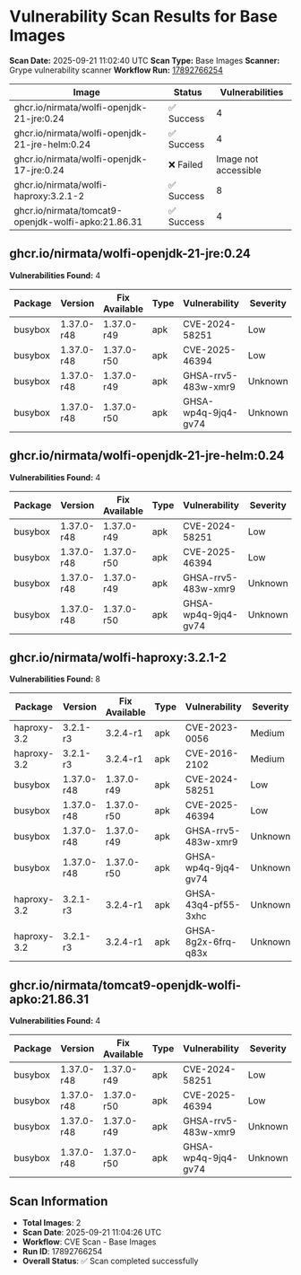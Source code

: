 # Vulnerability Scan Results for Base Images

**Scan Date:** 2025-09-21 11:02:40 UTC
**Scan Type:** Base Images
**Scanner:** Grype vulnerability scanner
**Workflow Run:** [17892766254](https://github.com/nirmata/nch-release-management/actions/runs/17892766254)

| Image | Status | Vulnerabilities |
|-------|--------|----------------|
| ghcr.io/nirmata/wolfi-openjdk-21-jre:0.24 | ✅ Success | 4 |
| ghcr.io/nirmata/wolfi-openjdk-21-jre-helm:0.24 | ✅ Success | 4 |
| ghcr.io/nirmata/wolfi-openjdk-17-jre:0.24 | ❌ Failed | Image not accessible |
| ghcr.io/nirmata/wolfi-haproxy:3.2.1-2 | ✅ Success | 8 |
| ghcr.io/nirmata/tomcat9-openjdk-wolfi-apko:21.86.31 | ✅ Success | 4 |

## ghcr.io/nirmata/wolfi-openjdk-21-jre:0.24

**Vulnerabilities Found:** 4

| Package | Version | Fix Available | Type | Vulnerability | Severity | Published Date |
|---------|---------|---------------|------|---------------|----------|----------------|
| busybox | 1.37.0-r48 | 1.37.0-r49 | apk | CVE-2024-58251 | Low | 2025-04-23 |
| busybox | 1.37.0-r48 | 1.37.0-r50 | apk | CVE-2025-46394 | Low | 2025-04-23 |
| busybox | 1.37.0-r48 | 1.37.0-r49 | apk | GHSA-rrv5-483w-xmr9 | Unknown | 2025-04-23 |
| busybox | 1.37.0-r48 | 1.37.0-r50 | apk | GHSA-wp4q-9jq4-gv74 | Unknown | 2025-04-23 |

## ghcr.io/nirmata/wolfi-openjdk-21-jre-helm:0.24

**Vulnerabilities Found:** 4

| Package | Version | Fix Available | Type | Vulnerability | Severity | Published Date |
|---------|---------|---------------|------|---------------|----------|----------------|
| busybox | 1.37.0-r48 | 1.37.0-r49 | apk | CVE-2024-58251 | Low | 2025-04-23 |
| busybox | 1.37.0-r48 | 1.37.0-r50 | apk | CVE-2025-46394 | Low | 2025-04-23 |
| busybox | 1.37.0-r48 | 1.37.0-r49 | apk | GHSA-rrv5-483w-xmr9 | Unknown | 2025-04-23 |
| busybox | 1.37.0-r48 | 1.37.0-r50 | apk | GHSA-wp4q-9jq4-gv74 | Unknown | 2025-04-23 |

## ghcr.io/nirmata/wolfi-haproxy:3.2.1-2

**Vulnerabilities Found:** 8

| Package | Version | Fix Available | Type | Vulnerability | Severity | Published Date |
|---------|---------|---------------|------|---------------|----------|----------------|
| haproxy-3.2 | 3.2.1-r3 | 3.2.4-r1 | apk | CVE-2023-0056 | Medium | CVE (date unavailable) |
| haproxy-3.2 | 3.2.1-r3 | 3.2.4-r1 | apk | CVE-2016-2102 | Medium | CVE (date unavailable) |
| busybox | 1.37.0-r48 | 1.37.0-r49 | apk | CVE-2024-58251 | Low | CVE (date unavailable) |
| busybox | 1.37.0-r48 | 1.37.0-r50 | apk | CVE-2025-46394 | Low | 2025-04-23 |
| busybox | 1.37.0-r48 | 1.37.0-r49 | apk | GHSA-rrv5-483w-xmr9 | Unknown | 2025-04-23 |
| busybox | 1.37.0-r48 | 1.37.0-r50 | apk | GHSA-wp4q-9jq4-gv74 | Unknown | 2025-04-23 |
| haproxy-3.2 | 3.2.1-r3 | 3.2.4-r1 | apk | GHSA-43q4-pf55-3xhc | Unknown | 2023-03-23 |
| haproxy-3.2 | 3.2.1-r3 | 3.2.4-r1 | apk | GHSA-8g2x-6frq-q83x | Unknown | 2022-05-17 |

## ghcr.io/nirmata/tomcat9-openjdk-wolfi-apko:21.86.31

**Vulnerabilities Found:** 4

| Package | Version | Fix Available | Type | Vulnerability | Severity | Published Date |
|---------|---------|---------------|------|---------------|----------|----------------|
| busybox | 1.37.0-r48 | 1.37.0-r49 | apk | CVE-2024-58251 | Low | 2025-04-23 |
| busybox | 1.37.0-r48 | 1.37.0-r50 | apk | CVE-2025-46394 | Low | CVE (date unavailable) |
| busybox | 1.37.0-r48 | 1.37.0-r49 | apk | GHSA-rrv5-483w-xmr9 | Unknown | 2025-04-23 |
| busybox | 1.37.0-r48 | 1.37.0-r50 | apk | GHSA-wp4q-9jq4-gv74 | Unknown | 2025-04-23 |

## Scan Information
- **Total Images**: 2
- **Scan Date**: 2025-09-21 11:04:26 UTC
- **Workflow**: CVE Scan - Base Images
- **Run ID**: 17892766254
- **Overall Status**: ✅ Scan completed successfully
